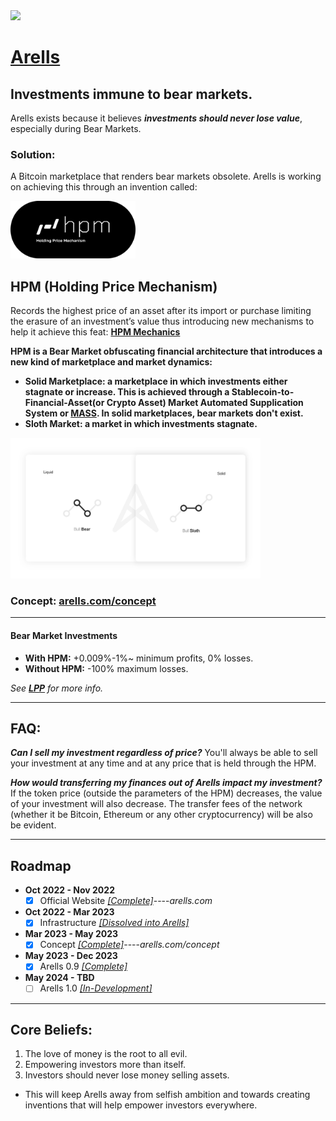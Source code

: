 <img src="https://github.com/Ecare-Exchange/Arells/blob/main/Art/General/Arells-Icon-Ebony.png" width="70px"> 


# [Arells](https://arells.com)
## Investments immune to bear markets.

Arells exists because it believes ***investments should never lose value***, especially during Bear Markets.

### Solution:
A Bitcoin marketplace that renders bear markets obsolete. Arells is working on achieving this through an invention called:

<img src="https://github.com/Art-Sells/Arells/blob/test/Art/General/HPMLogoDisplay.png" width="200px"> 

## HPM (Holding Price Mechanism)
Records the highest price of an asset after its import or purchase limiting the erasure of an investment’s value thus introducing new mechanisms to help it achieve this feat: **[HPM Mechanics](https://github.com/Art-Sells/HPM/blob/main/Mechanics.md)**

**HPM is a Bear Market obfuscating financial architecture that introduces a new kind of marketplace and market dynamics:**

- **Solid Marketplace: a marketplace in which investments either stagnate or increase. This is achieved through a Stablecoin-to-Financial-Asset(or Crypto Asset) Market Automated Supplication System or [MASS](https://github.com/Art-Sells/HPM/tree/main/HPMCodeBase/MASS). In solid marketplaces, bear markets don't exist.**
- **Sloth Market: a market in which investments stagnate.**

<img src="https://github.com/Art-Sells/Arells/blob/test/Art/Marketing/BeforeandAfterArellss.png" width="400px"> 

### Concept: [arells.com/concept](https://arells.com/concept)

_______________________________________

#### Bear Market Investments

- **With HPM:** +0.009%-1%~ minimum profits, 0% losses.
- **Without HPM:** -100% maximum losses.

*See **[LPP](https://github.com/Art-Sells/HPM/tree/main/HPMCodeBase/MASS/LPP)** for more info.*
_______________________________________________________________________

## FAQ:

***Can I sell my investment regardless of price?***
You'll always be able to sell your investment at any time and at any price that is held through the HPM.

***How would transferring my finances out of Arells impact my investment?***
If the token price (outside the parameters of the HPM) decreases, the value of your investment will also decrease. The transfer fees of the network (whether it be Bitcoin, Ethereum or any other cryptocurrency) will be also be evident.

_______________________________________________________________________

## Roadmap

- **Oct 2022 - Nov 2022**
  - [X] Official Website *[[Complete]](https://arells.com)*----*arells.com* 

- **Oct 2022 - Mar 2023**
   - [X] Infrastructure *[[Dissolved into Arells]](https://github.com/Ecare-Exchange/infrastructure)*

- **Mar 2023 - May 2023**
  - [X] Concept *[[Complete]](https://arells.com/concept)*----*arells.com/concept*
 
- **May 2023 - Dec 2023**
  - [X] Arells 0.9 *[[Complete]](https://arells.com)*

- **May 2024 - TBD**
  - [ ] Arells 1.0 *[[In-Development]](https://github.com/Art-Sells/Arells/commits/test)*

_______________________________________________________________________

## Core Beliefs:

1. The love of money is the root to all evil.
2. Empowering investors more than itself.
3. Investors should never lose money selling assets.

- This will keep Arells away from selfish ambition and towards creating inventions that will help empower investors everywhere.
